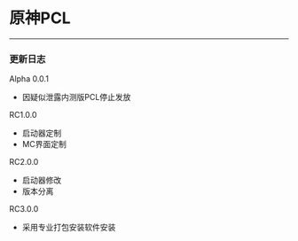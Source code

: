 # 原神PCL
------------
### 更新日志
Alpha 0.0.1
- 因疑似泄露内测版PCL停止发放

RC1.0.0
- 启动器定制
- MC界面定制

RC2.0.0
- 启动器修改
- 版本分离

RC3.0.0
- 采用专业打包安装软件安装
